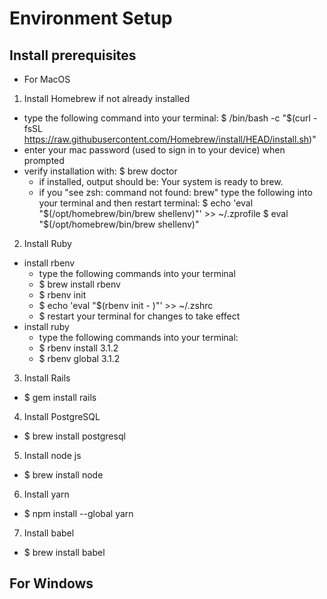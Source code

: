 # Environment Setup

## Install prerequisites
  * For MacOS
  1. Install Homebrew if not already installed
  * type the following command into your terminal: $ /bin/bash -c "$(curl -fsSL https://raw.githubusercontent.com/Homebrew/install/HEAD/install.sh)"
  * enter your mac password (used to sign in to your device) when prompted
  * verify installation with: $ brew doctor
     * if installed, output should be: Your system is ready to brew.
     * if you "see zsh: command not found: brew" type the following into your terminal and then restart terminal: 
       $ echo 'eval "$(/opt/homebrew/bin/brew shellenv)"' >> ~/.zprofile
       $ eval "$(/opt/homebrew/bin/brew shellenv)"    
       
  2. Install Ruby
  * install rbenv
     * type the following commands into your terminal
     * $ brew install rbenv
     * $ rbenv init
     * $ echo 'eval "$(rbenv init - )"' >> ~/.zshrc
     * $ restart your terminal for changes to take effect
   * install ruby
     * type the following commands into your terminal: 
     * $ rbenv install 3.1.2
     * $ rbenv global 3.1.2
     
   3. Install Rails
   * $ gem install rails
   
   4. Install PostgreSQL
   * $ brew install postgresql
   
   5. Install node js
   * $ brew install node

   6. Install yarn
   * $ npm install --global yarn
   
   7. Install babel
   * $ brew install babel
   
   ## For Windows
    
   
   
   


  
  
